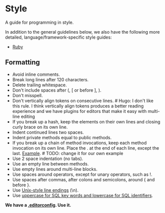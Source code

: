 # Style

A guide for programming in style.

In addition to the general guidelines below, we also have the following more detailed, language/framework-specific style guides:

- [Ruby](/style/ruby)

## Formatting

- Avoid inline comments.
- Break long lines after 120 characters.
- Delete trailing whitespace.
- Don't include spaces after (, [ or before ], ).
- Don't misspell.
- Don't vertically align tokens on consecutive lines. # Hugo: I don't like this rule. I think vertically align tokens produces a better reading experience and we have plugins for editors that make it easy with multi-line editing
- If you break up a hash, keep the elements on their own lines and closing curly brace on its own line.
- Indent continued lines two spaces.
- Indent private methods equal to public methods.
- If you break up a chain of method invocations, keep each method invocation on its own line. Place the . at the end of each line, except the last. [Example](https://github.com/thoughtbot/guides/blob/master/style/ruby/sample.rb#L11). # TODO: change it for our own example
- Use 2 space indentation (no tabs).
- Use an empty line between methods.
- Use empty lines around multi-line blocks.
- Use spaces around operators, except for unary operators, such as !.
- Use spaces after commas, after colons and semicolons, around { and before }.
- Use [Unix-style line endings](http://unix.stackexchange.com/questions/23903/should-i-end-my-text-script-files-with-a-newline) (\n).
- Use [uppercase for SQL key words and lowercase for SQL identifiers](http://www.postgresql.org/docs/9.4/static/sql-syntax-lexical.html#SQL-SYNTAX-IDENTIFIERS).

**We have a [.editorconfig](/style/.editorconfig). Use it.**
